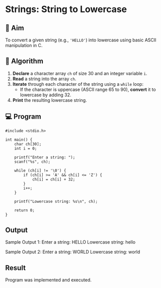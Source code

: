 # Strings: String to Lowercase

## 📝 Aim
To convert a given string (e.g., `'HELLO'`) into lowercase using basic ASCII manipulation in C.

## 🧠 Algorithm

1. **Declare** a character array `ch` of size 30 and an integer variable `i`.
2. **Read** a string into the array `ch`.
3. **Iterate** through each character of the string using a `while` loop:
   - If the character is uppercase (ASCII range 65 to 90), **convert** it to lowercase by adding 32.
4. **Print** the resulting lowercase string.

## 💻 Program
```
#include <stdio.h>

int main() {
    char ch[30];
    int i = 0;

    printf("Enter a string: ");
    scanf("%s", ch);

    while (ch[i] != '\0') {
        if (ch[i] >= 'A' && ch[i] <= 'Z') {
            ch[i] = ch[i] + 32;
        }
        i++;
    }

    printf("Lowercase string: %s\n", ch);

    return 0;
}
```

## Output
Sample Output 1:
Enter a string: HELLO
Lowercase string: hello

Sample Output 2:
Enter a string: WORLD
Lowercase string: world

## Result
Program was implemented and executed.
